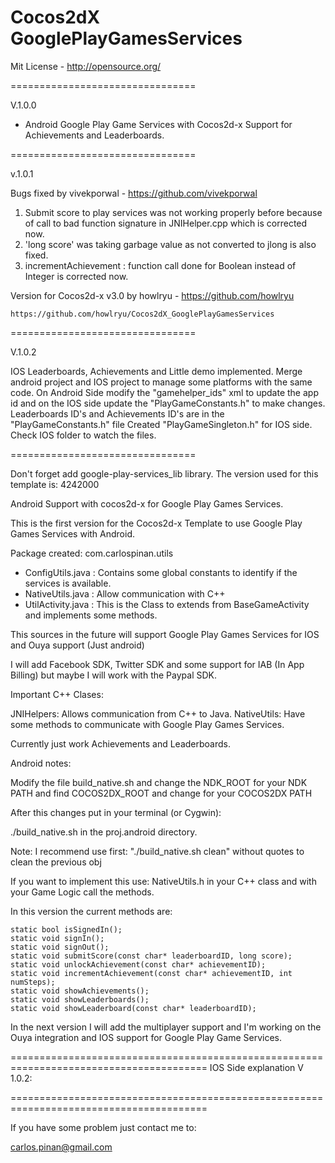 <h1>Cocos2dX GooglePlayGamesServices</h1>

Mit License - http://opensource.org/

================================

V.1.0.0

- Android Google Play Game Services with Cocos2d-x Support for Achievements and Leaderboards.

================================

v.1.0.1

Bugs fixed by vivekporwal - https://github.com/vivekporwal

1. Submit score to play services was not working properly before because of call to bad function signature in JNIHelper.cpp which is corrected now.
2. 'long score' was taking garbage value as not converted to jlong is also fixed.
3. incrementAchievement : function call done for Boolean instead of Integer is corrected now.

Version for Cocos2d-x v3.0 by howlryu - https://github.com/howlryu

	https://github.com/howlryu/Cocos2dX_GooglePlayGamesServices

================================

V.1.0.2

IOS Leaderboards, Achievements and Little demo implemented.
Merge android project and IOS project to manage some platforms with the same code.
On Android Side modify the "gamehelper_ids" xml to update the app id and on the IOS side update the "PlayGameConstants.h" to make changes.
Leaderboards ID's and Achievements ID's are in the "PlayGameConstants.h" file
Created "PlayGameSingleton.h" for IOS side.
Check IOS folder to watch the files.

================================

Don't forget add google-play-services_lib library. The version used for this template is: 4242000

Android Support with cocos2d-x for Google Play Games Services.

This is the first version for the Cocos2d-x Template to use Google Play Games Services with Android.

Package created: com.carlospinan.utils

- ConfigUtils.java : Contains some global constants to identify if the services is available.
- NativeUtils.java : Allow communication with C++
- UtilActivity.java : This is the Class to extends from BaseGameActivity and implements some methods.

This sources in the future will support Google Play Games Services for IOS and Ouya support (Just android)

I will add Facebook SDK, Twitter SDK and some support for IAB (In App Billing) but maybe I will work with the Paypal SDK.

Important C++ Clases:

JNIHelpers: Allows communication from C++ to Java.
NativeUtils: Have some methods to communicate with Google Play Games Services.

Currently just work Achievements and Leaderboards.

Android notes:

Modify the file build_native.sh and change the NDK_ROOT for your NDK PATH and find COCOS2DX_ROOT and change for your 
COCOS2DX PATH

After this changes put in your terminal (or Cygwin):

./build_native.sh in the proj.android directory.

Note: I recommend use first: "./build_native.sh clean" without quotes to clean the previous obj

If you want to implement this use: NativeUtils.h in your C++ class and with your Game Logic call the methods.

In this version the current methods are:

	static bool isSignedIn();
	static void signIn();
	static void signOut();
	static void submitScore(const char* leaderboardID, long score);
	static void unlockAchievement(const char* achievementID);
	static void incrementAchievement(const char* achievementID, int numSteps);
	static void showAchievements();
	static void showLeaderboards();
	static void showLeaderboard(const char* leaderboardID);
	
In the next version I will add the multiplayer support and I'm working on the Ouya integration and IOS support 
for Google Play Game Services.

========================================================================================
IOS Side explanation V 1.0.2:

========================================================================================

If you have some problem just contact me to:

carlos.pinan@gmail.com
